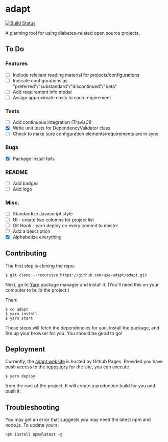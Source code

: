 # adapt

[![Build Status](https://travis-ci.org/use-adapt/adapt.svg?branch=master)](https://travis-ci.org/use-adapt/adapt)

A planning tool for using diabetes-related open source projects.

## To Do

### Features
- [ ] Include relevant reading material for projects/configurations
- [ ] Indicate configurations as "preferred"/"substandard"/"discontinued"/"beta"
- [ ] Add requirement info modal
- [ ] Assign approximate costs to each requirement

### Tests
- [ ] Add continuous integration (TravisCI)
- [x] Write unit tests for DependencyValidator class
- [ ] Check to make sure configuration elements/requirements are in sync

### Bugs
- [x] Package install fails

### README
- [ ] Add badges
- [ ] Add logo

### Misc.
- [ ] Standardize Javascript style
- [ ] UI - create two columns for project list
- [ ] Git Hook - yarn deploy on every commit to master
- [ ] Add a description
- [x] Alphabetize everything

## Contributing

The first step is cloning the repo:

```
$ git clone --recursive https://github.com/use-adapt/adapt.git
```

Next, go to [Yarn](https://yarnpkg.com/) package manager and install it. (You'll need this on your computer to build the project.)

Then:

```
$ cd adapt
$ yarn install
$ yarn start
```

These steps will fetch the dependencies for you, install the package, and fire
up your browser for you. You should be good to go!

## Deployment

Currently, the [adapt website][adapt_website] is hosted by Github Pages.
Provided you have push access to the [repository][website_repo] for the site,
you can execute

```
$ yarn deploy
```

from the root of the project. It will create a production build for you and push
it.

## Troubleshooting

You may get an error that suggests you may need the latest npm and node.js. To update yours:

`npm install npm@latest -g`

[adapt_website]: https://use-adapt.github.io/
[website_repo]: https://github.com/use-adapt/use-adapt.github.io/

